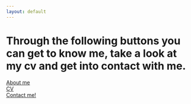 ```yaml
---
layout: default
---
```


# Through the following buttons you can get to know me, take a look at my cv and get into contact with me.

[About me](https://maxvandervelde.github.io/About%20me/about_me.md)                         
[CV](https://maxvandervelde.github.io/CV/CV.md)              
[Contact me!](mailto:m.e.vandervelde@uu.nl)

